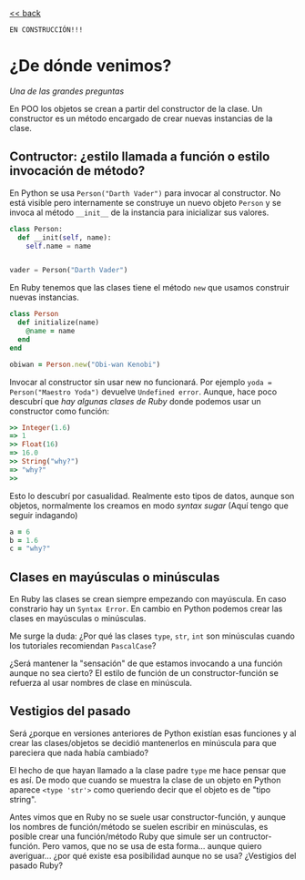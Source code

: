 [<< back](README.md)

`EN CONSTRUCCIÓN!!!`

# ¿De dónde venimos?

_Una de las grandes preguntas_

En POO los objetos se crean a partir del constructor de la clase. Un constructor es un método encargado de crear nuevas instancias de la clase.

## Contructor: ¿estilo llamada a función o estilo invocación de método?

En Python se usa `Person("Darth Vader")` para invocar al constructor. No está visible pero internamente se construye un nuevo objeto `Person` y se invoca al método `__init__` de la instancia para inicializar sus valores.

```python
class Person:
  def __init(self, name):
    self.name = name


vader = Person("Darth Vader")
```

En Ruby tenemos que las clases tiene el método `new` que usamos construir nuevas instancias.

```ruby
class Person
  def initialize(name)
    @name = name
  end
end

obiwan = Person.new("Obi-wan Kenobi")
```

Invocar al constructor sin usar new no funcionará. Por ejemplo `yoda = Person("Maestro Yoda")` devuelve `Undefined error`. Aunque, hace poco descubrí que _hay algunas clases de Ruby_ donde podemos usar un constructor como función:

```ruby
>> Integer(1.6)
=> 1
>> Float(16)
=> 16.0
>> String("why?")
=> "why?"
>>
```

Esto lo descubrí por casualidad. Realmente esto tipos de datos, aunque son objetos, normalmente los creamos en modo _syntax sugar_ (Aquí tengo que seguir indagando)

```ruby
a = 6
b = 1.6
c = "why?"
```

## Clases en mayúsculas o minúsculas

En Ruby las clases se crean siempre empezando con mayúscula. En caso constrario hay un `Syntax Error`. En cambio en Python podemos crear las clases en mayúsculas o minúsculas.

Me surge la duda: ¿Por qué las clases `type`, `str`, `int` son minúsculas cuando los tutoriales recomiendan `PascalCase`?

¿Será mantener la "sensación" de que estamos invocando a una función aunque no sea cierto? El estilo de función de un constructor-función se refuerza al usar nombres de clase en minúscula.

## Vestigios del pasado

Será ¿porque en versiones anteriores de Python existían esas funciones y al crear las clases/objetos se decidió mantenerlos en minúscula para que pareciera que nada había cambiado?

El hecho de que hayan llamado a la clase padre `type` me hace pensar que es así. De modo que cuando se muestra la clase de un objeto en Python aparece `<type 'str'>` como queriendo decir que el objeto es de "tipo string".

Antes vimos que en Ruby no se suele usar constructor-función, y aunque los nombres de función/método se suelen escribir en minúsculas, es posible crear una función/método Ruby que simule ser un contructor-función. Pero vamos, que no se usa de esta forma... aunque quiero averiguar... ¿por qué existe esa posibilidad aunque no se usa? ¿Vestigios del pasado Ruby?
